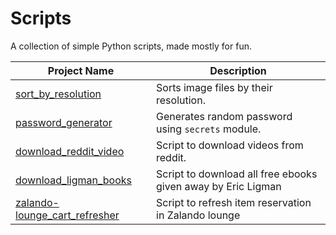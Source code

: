 # Scripts
A collection of simple Python scripts, made mostly for fun.

| Project Name                                                                                                      | Description                                                  |
|-------------------------------------------------------------------------------------------------------------------|--------------------------------------------------------------|
| [sort_by_resolution](https://github.com/Fenrir7734/scripts/blob/main/sort_by_resolution.py)                       | Sorts image files by their resolution.                       |
| [password_generator](https://github.com/Fenrir7734/scripts/blob/main/password_generator.py)                       | Generates random password using `secrets` module.            |
| [download_reddit_video](https://github.com/Fenrir7734/scripts/blob/main/download_reddit_video.py)                 | Script to download videos from reddit.                       |
| [download_ligman_books](https://github.com/Fenrir7734/scripts/blob/main/download_ligman_books.py)                 | Script to download all free ebooks given away by Eric Ligman |
| [zalando-lounge_cart_refresher](https://github.com/Fenrir7734/scripts/blob/main/zalando-lounge_cart_refresher.py) | Script to refresh item reservation in Zalando lounge         |                                                         |                                                              |